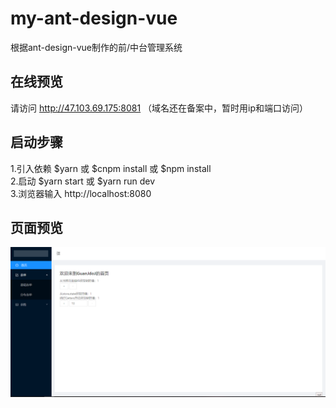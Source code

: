 # my-ant-design-vue
根据ant-design-vue制作的前/中台管理系统

## 在线预览  
请访问 http://47.103.69.175:8081 （域名还在备案中，暂时用ip和端口访问）

## 启动步骤  
1.引入依赖 $yarn 或 $cnpm install 或 $npm install  
2.启动 $yarn start 或 $yarn run dev  
3.浏览器输入 http://localhost:8080

## 页面预览
![图片跑丢啦](https://raw.githubusercontent.com/GuanJdoJ/Hello-CSS/master/img/my-ant-design-vue.png)
